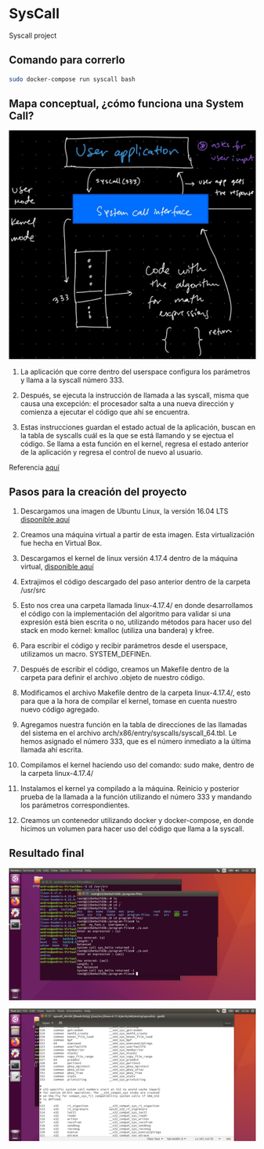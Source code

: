 # SysCall
Syscall project 

## Comando para correrlo

```bash
sudo docker-compose run syscall bash
```
    

## Mapa conceptual, ¿cómo funciona una System Call?

 <img src="./src/diagram.jpeg"
     alt="diagram"/>

1. La aplicación que corre dentro del userspace configura los parámetros y llama a la syscall número 333.

2. Después, se ejecuta la instrucción de llamada a las syscall, misma que causa una excepción: el procesador salta a una nueva dirección y comienza a ejecutar el código que ahí se encuentra.

3. Estas instrucciones guardan el estado actual de la aplicación, buscan en la tabla de syscalls cuál es la que se está llamando y se ejectua el código. Se llama a esta función en el kernel, regresa el estado anterior de la aplicación y regresa el control de nuevo al usuario.

Referencia <a href="https://tldp.org/LDP/khg/HyperNews/get/syscall/syscall86.html">aquí</a>

## Pasos para la creación del proyecto

1. Descargamos una imagen de Ubuntu Linux, la versión 16.04 LTS <a target="_blank" href="https://releases.ubuntu.com/16.04/">disponible aquí<a>

2. Creamos una máquina virtual a partir de esta imagen. Esta virtualización fue hecha en Virtual Box.

3. Descargamos el kernel de linux versión 4.17.4 dentro de la máquina virtual, <a target="_blank" href="https://www.kernel.org/pub/linux/kernel/v4.x/linux-4.17.4.tar.xz">disponible aquí<a>

4. Extrajimos el código descargado del paso anterior dentro de la carpeta /usr/src

5. Esto nos crea una carpeta llamada linux-4.17.4/ en donde desarrollamos el código con la implementación del algoritmo para validar si una expresión está bien escrita o no, utilizando métodos para hacer uso del stack en modo kernel: kmalloc (utiliza una bandera) y kfree. 

6. Para escribir el código y recibir parámetros desde el userspace, utilizamos un macro. SYSTEM_DEFINEn.

7. Después de escribir el código, creamos un Makefile dentro de la carpeta para definir el archivo .objeto de nuestro código.

8. Modificamos el archivo Makefile dentro de la carpeta linux-4.17.4/, esto para que a la hora de compilar el kernel, tomase en cuenta nuestro nuevo código agregado. 

9. Agregamos nuestra función en la tabla de direcciones de las llamadas del sistema en el archivo arch/x86/entry/syscalls/syscall_64.tbl. Le hemos asignado el número 333, que es el número inmediato a la última llamada ahí escrita.

10. Compilamos el kernel haciendo uso del comando: sudo make, dentro de la carpeta linux-4.17.4/

11. Instalamos el kernel ya compilado a la máquina. Reinicio y posterior prueba de la llamada a la función utilizando el número 333 y mandando los parámetros correspondientes.

12. Creamos un contenedor utilizando docker y docker-compose, en donde hicimos un volumen para hacer uso del código que llama a la syscall.

## Resultado final

<img src="./src/final.png"
     alt="final result"/>

<img src="./src/tbl.png"
     alt="final result"/>